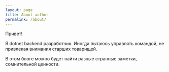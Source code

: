 ```yaml
---
layout: page
title: About author
permalink: /about/
---
```


Привет!

Я dotnet backend разработчик. Иногда пытаюсь управлять командой, не привлекая внимания старших товарищей.

В этом блоге можно будет найти разные странные заметки, сомнительной ценности.